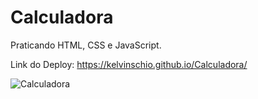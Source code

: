 # Calculadora
Praticando HTML, CSS e JavaScript.

Link do Deploy: https://kelvinschio.github.io/Calculadora/


![Calculadora](https://user-images.githubusercontent.com/97992758/167321160-59d1d0ac-dcd3-432c-92b8-31bef1ea1f87.png)
